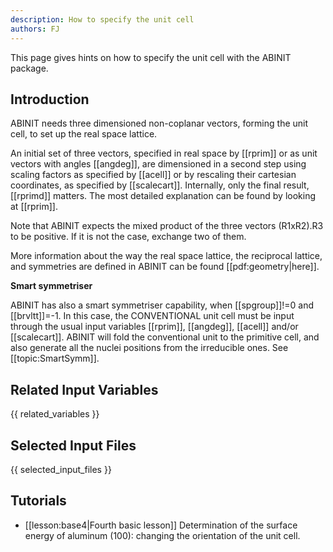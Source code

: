 ```yaml
---
description: How to specify the unit cell
authors: FJ
---
```


This page gives hints on how to specify the unit cell with the ABINIT package.

## Introduction

ABINIT needs three dimensioned non-coplanar vectors, forming the unit cell, to
set up the real space lattice.

An initial set of three vectors, specified in real space by [[rprim]] or as
unit vectors with angles [[angdeg]], are dimensioned in a second step using
scaling factors as specified by [[acell]] or by rescaling their cartesian
coordinates, as specified by [[scalecart]]. Internally, only the final result,
[[rprimd]] matters. The most detailed explanation can be found by looking at
[[rprim]].

Note that ABINIT expects the mixed product of the three vectors (R1xR2).R3 to
be positive. If it is not the case, exchange two of them.

More information about the way the real space lattice, the reciprocal lattice,
and symmetries are defined in ABINIT can be found [[pdf:geometry|here]].

**Smart symmetriser**

ABINIT has also a smart symmetriser capability, when [[spgroup]]!=0 and
[[brvltt]]=-1. In this case, the CONVENTIONAL unit cell must be input through
the usual input variables [[rprim]], [[angdeg]], [[acell]] and/or
[[scalecart]]. ABINIT will fold the conventional unit to the primitive cell,
and also generate all the nuclei positions from the irreducible ones. See
[[topic:SmartSymm]].



## Related Input Variables

{{ related_variables }}

## Selected Input Files

{{ selected_input_files }}

## Tutorials

* [[lesson:base4|Fourth basic lesson]] Determination of the surface energy of aluminum (100): changing the orientation of the unit cell.


